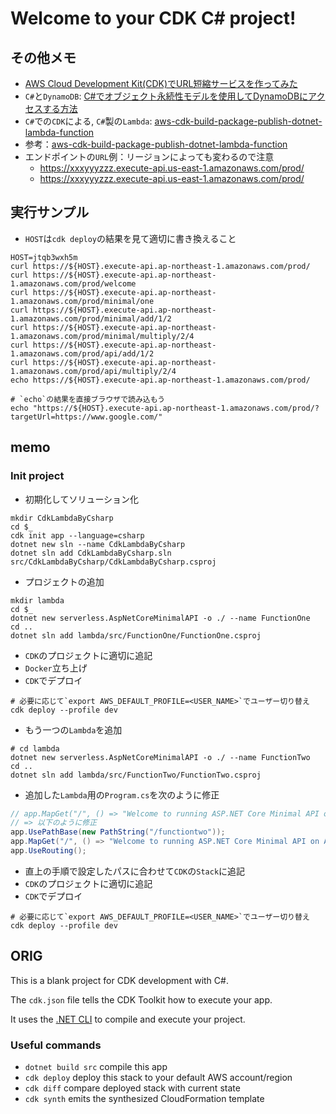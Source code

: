 # Welcome to your CDK C# project!

## その他メモ

- [AWS Cloud Development Kit(CDK)でURL短縮サービスを作ってみた](https://dev.classmethod.jp/articles/implement-url-shorten-service-with-aws-cdk-python/)
- `C#`と`DynamoDB`: [C#でオブジェクト永続性モデルを使用してDynamoDBにアクセスする方法](https://zenn.dev/em8215/articles/9df42db46f400b)
- `C#`での`CDK`による, `C#`製の`Lambda`: [aws-cdk-build-package-publish-dotnet-lambda-function](https://github.com/aws-samples/aws-cdk-build-package-publish-dotnet-lambda-function/tree/main)
- 参考：[aws-cdk-build-package-publish-dotnet-lambda-function](https://github.com/aws-samples/aws-cdk-build-package-publish-dotnet-lambda-function/tree/main)
- エンドポイントの`URL`例：リージョンによっても変わるので注意
  - <https://xxxyyyzzz.execute-api.us-east-1.amazonaws.com/prod/>
  - <https://xxxyyyzzz.execute-api.us-east-1.amazonaws.com/prod/>

## 実行サンプル

- `HOST`は`cdk deploy`の結果を見て適切に書き換えること

```shell
HOST=jtqb3wxh5m
curl https://${HOST}.execute-api.ap-northeast-1.amazonaws.com/prod/
curl https://${HOST}.execute-api.ap-northeast-1.amazonaws.com/prod/welcome
curl https://${HOST}.execute-api.ap-northeast-1.amazonaws.com/prod/minimal/one
curl https://${HOST}.execute-api.ap-northeast-1.amazonaws.com/prod/minimal/add/1/2
curl https://${HOST}.execute-api.ap-northeast-1.amazonaws.com/prod/minimal/multiply/2/4
curl https://${HOST}.execute-api.ap-northeast-1.amazonaws.com/prod/api/add/1/2
curl https://${HOST}.execute-api.ap-northeast-1.amazonaws.com/prod/api/multiply/2/4
echo https://${HOST}.execute-api.ap-northeast-1.amazonaws.com/prod/
```

```shell
# `echo`の結果を直接ブラウザで読み込もう
echo "https://${HOST}.execute-api.ap-northeast-1.amazonaws.com/prod/?targetUrl=https://www.google.com/"
```

## memo

### Init project

- 初期化してソリューション化

```shell
mkdir CdkLambdaByCsharp
cd $_
cdk init app --language=csharp
dotnet new sln --name CdkLambdaByCsharp
dotnet sln add CdkLambdaByCsharp.sln src/CdkLambdaByCsharp/CdkLambdaByCsharp.csproj
```

- プロジェクトの追加

```shell
mkdir lambda
cd $_
dotnet new serverless.AspNetCoreMinimalAPI -o ./ --name FunctionOne
cd ..
dotnet sln add lambda/src/FunctionOne/FunctionOne.csproj
```

- `CDK`のプロジェクトに適切に追記
- `Docker`立ち上げ
- `CDK`でデプロイ

```shell
# 必要に応じて`export AWS_DEFAULT_PROFILE=<USER_NAME>`でユーザー切り替え
cdk deploy --profile dev
```

- もう一つの`Lambda`を追加

```shell
# cd lambda
dotnet new serverless.AspNetCoreMinimalAPI -o ./ --name FunctionTwo
cd ..
dotnet sln add lambda/src/FunctionTwo/FunctionTwo.csproj
```

- 追加した`Lambda`用の`Program.cs`を次のように修正

```csharp
// app.MapGet("/", () => "Welcome to running ASP.NET Core Minimal API on AWS Lambda - Function Two!");
// => 以下のように修正
app.UsePathBase(new PathString("/functiontwo"));
app.MapGet("/", () => "Welcome to running ASP.NET Core Minimal API on AWS Lambda - Function Two!");
app.UseRouting();
```

- 直上の手順で設定したパスに合わせて`CDK`の`Stack`に追記
- `CDK`のプロジェクトに適切に追記
- `CDK`でデプロイ

```shell
# 必要に応じて`export AWS_DEFAULT_PROFILE=<USER_NAME>`でユーザー切り替え
cdk deploy --profile dev
```

## ORIG

This is a blank project for CDK development with C#.

The `cdk.json` file tells the CDK Toolkit how to execute your app.

It uses the [.NET CLI](https://docs.microsoft.com/dotnet/articles/core/) to compile and execute your project.

### Useful commands

* `dotnet build src` compile this app
* `cdk deploy`       deploy this stack to your default AWS account/region
* `cdk diff`         compare deployed stack with current state
* `cdk synth`        emits the synthesized CloudFormation template
